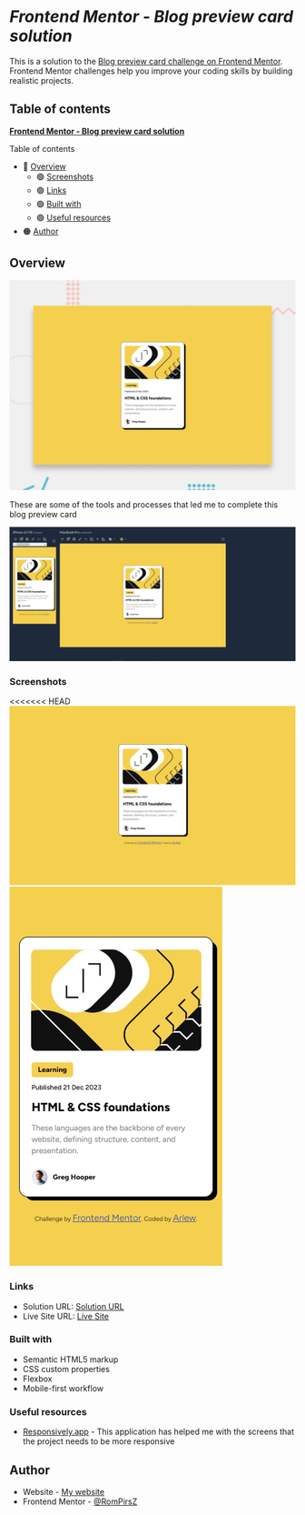 # **_Frontend Mentor - Blog preview card solution_**

This is a solution to the [Blog preview card challenge on Frontend Mentor](https://www.frontendmentor.io/challenges/blog-preview-card-ckPaj01IcS). Frontend Mentor challenges help you improve your coding skills by building realistic projects.

## Table of contents

[**Frontend Mentor - Blog preview card solution**](#frontend-mentor---blog-preview-card-solution)

Table of contents

- 🔵 [Overview](#overview)
  - 🟢 [Screenshots](#screenshots)
  - 🟢 [Links](#links)
  - 🟢 [Built with](#built-with)
  - 🟢 [Useful resources](#useful-resources)
- 🟠 [Author](#author)

## **Overview**

![blog preview card](./design/desktop-preview.jpg)

These are some of the tools and processes that led me to complete this blog preview card

![Responsively screenshot](./screenshots/2024-08-02%20181342.jpg)

### **Screenshots**

<<<<<<< HEAD
![1440 screen](./screenshots/MacBook-Pro-1722276162252.jpeg)
![375 screen](./screenshots/iPhone%206-7-8-1722276219175.jpeg)

### Links

- Solution URL: [Solution URL](https://github.com/RomPirsZ/blog-preview-card-main)
- Live Site URL: [Live Site](https://rompirsz.github.io/blog-preview-card-main/)

### Built with

- Semantic HTML5 markup
- CSS custom properties
- Flexbox
- Mobile-first workflow

### Useful resources

- [Responsively.app](https://responsively.app/) - This application has helped me with the screens that the project needs to be more responsive

## Author

- Website - [My website](https://rompirsz.github.io//)
- Frontend Mentor - [@RomPirsZ](https://www.frontendmentor.io/profile/RomPirsZ)
